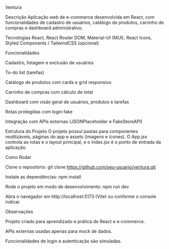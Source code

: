 Ventura

Descrição
Aplicação web de e-commerce desenvolvida em React, com funcionalidades de cadastro de usuários, catálogo de produtos, carrinho de compras e dashboard administrativo.

Tecnologias
React, React Router DOM, Material-UI (MUI), React Icons, Styled Components / TailwindCSS (opcional)

Funcionalidades

Cadastro, listagem e exclusão de usuários

To-do list (tarefas)

Catálogo de produtos com cards e grid responsivo

Carrinho de compras com cálculo de total

Dashboard com visão geral de usuários, produtos e tarefas

Rotas protegidas com login fake

Integração com APIs externas (JSONPlaceholder e FakeStoreAPI)

Estrutura do Projeto
O projeto possui pastas para componentes reutilizáveis, páginas do app e assets (imagens e ícones). O App.jsx controla as rotas e o layout principal, e o index.jsx é o ponto de entrada da aplicação.

Como Rodar

Clone o repositório: git clone https://github.com/seu-usuario/ventura.git

Instale as dependências: npm install

Rode o projeto em modo de desenvolvimento: npm run dev

Abra o navegador em http://localhost:5173 (Vite) ou conforme o console indicar.

Observações

Projeto criado para aprendizado e prática de React e e-commerce.

APIs externas usadas apenas para mock de dados.

Funcionalidades de login e autenticação são simuladas.
